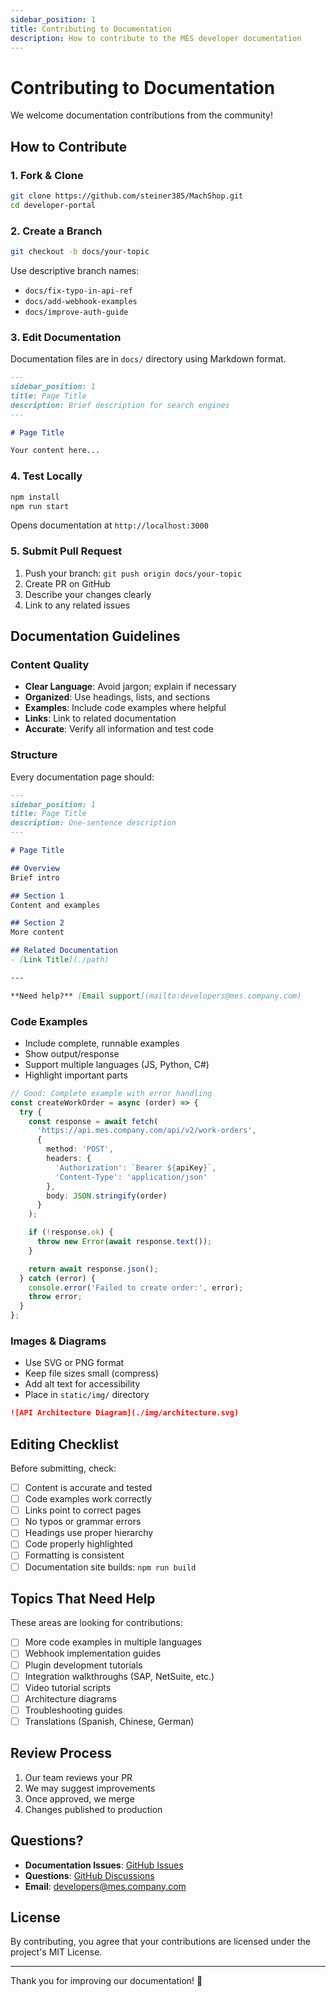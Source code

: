 ```yaml
---
sidebar_position: 1
title: Contributing to Documentation
description: How to contribute to the MES developer documentation
---
```


# Contributing to Documentation

We welcome documentation contributions from the community!

## How to Contribute

### 1. Fork & Clone

```bash
git clone https://github.com/steiner385/MachShop.git
cd developer-portal
```

### 2. Create a Branch

```bash
git checkout -b docs/your-topic
```

Use descriptive branch names:
- `docs/fix-typo-in-api-ref`
- `docs/add-webhook-examples`
- `docs/improve-auth-guide`

### 3. Edit Documentation

Documentation files are in `docs/` directory using Markdown format.

```markdown
---
sidebar_position: 1
title: Page Title
description: Brief description for search engines
---

# Page Title

Your content here...
```

### 4. Test Locally

```bash
npm install
npm run start
```

Opens documentation at `http://localhost:3000`

### 5. Submit Pull Request

1. Push your branch: `git push origin docs/your-topic`
2. Create PR on GitHub
3. Describe your changes clearly
4. Link to any related issues

## Documentation Guidelines

### Content Quality

- **Clear Language**: Avoid jargon; explain if necessary
- **Organized**: Use headings, lists, and sections
- **Examples**: Include code examples where helpful
- **Links**: Link to related documentation
- **Accurate**: Verify all information and test code

### Structure

Every documentation page should:

```markdown
---
sidebar_position: 1
title: Page Title
description: One-sentence description
---

# Page Title

## Overview
Brief intro

## Section 1
Content and examples

## Section 2
More content

## Related Documentation
- [Link Title](./path)

---

**Need help?** [Email support](mailto:developers@mes.company.com)
```

### Code Examples

- Include complete, runnable examples
- Show output/response
- Support multiple languages (JS, Python, C#)
- Highlight important parts

```typescript
// Good: Complete example with error handling
const createWorkOrder = async (order) => {
  try {
    const response = await fetch(
      'https://api.mes.company.com/api/v2/work-orders',
      {
        method: 'POST',
        headers: {
          'Authorization': `Bearer ${apiKey}`,
          'Content-Type': 'application/json'
        },
        body: JSON.stringify(order)
      }
    );

    if (!response.ok) {
      throw new Error(await response.text());
    }

    return await response.json();
  } catch (error) {
    console.error('Failed to create order:', error);
    throw error;
  }
};
```

### Images & Diagrams

- Use SVG or PNG format
- Keep file sizes small (compress)
- Add alt text for accessibility
- Place in `static/img/` directory

```markdown
![API Architecture Diagram](./img/architecture.svg)
```

## Editing Checklist

Before submitting, check:

- [ ] Content is accurate and tested
- [ ] Code examples work correctly
- [ ] Links point to correct pages
- [ ] No typos or grammar errors
- [ ] Headings use proper hierarchy
- [ ] Code properly highlighted
- [ ] Formatting is consistent
- [ ] Documentation site builds: `npm run build`

## Topics That Need Help

These areas are looking for contributions:

- [ ] More code examples in multiple languages
- [ ] Webhook implementation guides
- [ ] Plugin development tutorials
- [ ] Integration walkthroughs (SAP, NetSuite, etc.)
- [ ] Video tutorial scripts
- [ ] Architecture diagrams
- [ ] Troubleshooting guides
- [ ] Translations (Spanish, Chinese, German)

## Review Process

1. Our team reviews your PR
2. We may suggest improvements
3. Once approved, we merge
4. Changes published to production

## Questions?

- **Documentation Issues**: [GitHub Issues](https://github.com/steiner385/MachShop/issues)
- **Questions**: [GitHub Discussions](https://github.com/steiner385/MachShop/discussions)
- **Email**: [developers@mes.company.com](mailto:developers@mes.company.com)

## License

By contributing, you agree that your contributions are licensed under the project's MIT License.

---

Thank you for improving our documentation! 🙏
